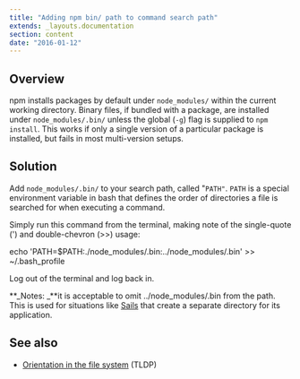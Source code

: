 ```yaml
---
title: "Adding npm bin/ path to command search path"
extends: _layouts.documentation
section: content
date: "2016-01-12"
---
```


## Overview

npm installs packages by default under `node_modules/` within the current working directory. Binary files, if bundled with a package, are installed under `node_modules/.bin/` unless the global (`-g`) flag is supplied to `npm install`. This works if only a single version of a particular package is installed, but fails in most multi-version setups.

## Solution

Add `node_modules/.bin/` to your search path, called "`PATH"`. `PATH` is a special environment variable in bash that defines the order of directories a file is searched for when executing a command.

Simply run this command from the terminal, making note of the single-quote (') and double-chevron (>>) usage:

echo 'PATH=$PATH:./node\_modules/.bin:../node\_modules/.bin' >> ~/.bash\_profile

Log out of the terminal and log back in.

**_Notes: _**it is acceptable to omit ../node\_modules/.bin from the path. This is used for situations like [Sails](/docs/node/sails-quickstart/) that create a separate directory for its application.

## See also

- [Orientation in the file system](http://tldp.org/LDP/intro-linux/html/sect_03_02.html) (TLDP)
